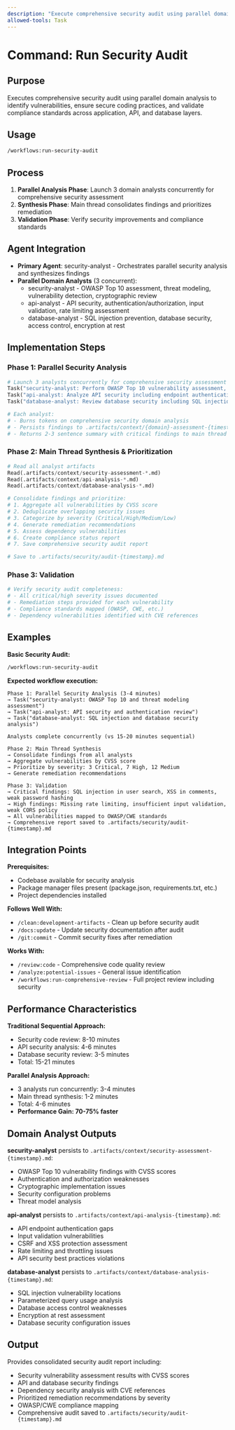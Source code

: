```yaml
---
description: "Execute comprehensive security audit using parallel domain analysis to identify vulnerabilities and ensure secure coding practices"
allowed-tools: Task
---
```


# Command: Run Security Audit

## Purpose

Executes comprehensive security audit using parallel domain analysis to identify vulnerabilities, ensure secure coding practices,
and validate compliance standards across application, API, and database layers.

## Usage

```bash
/workflows:run-security-audit
```

## Process

1. **Parallel Analysis Phase**: Launch 3 domain analysts concurrently for comprehensive security assessment
2. **Synthesis Phase**: Main thread consolidates findings and prioritizes remediation
3. **Validation Phase**: Verify security improvements and compliance standards

## Agent Integration

- **Primary Agent**: security-analyst - Orchestrates parallel security analysis and synthesizes findings
- **Parallel Domain Analysts** (3 concurrent):
  - security-analyst - OWASP Top 10 assessment, threat modeling, vulnerability detection, cryptographic review
  - api-analyst - API security, authentication/authorization, input validation, rate limiting assessment
  - database-analyst - SQL injection prevention, database security, access control, encryption at rest

## Implementation Steps

### Phase 1: Parallel Security Analysis

```python
# Launch 3 analysts concurrently for comprehensive security assessment
Task("security-analyst: Perform OWASP Top 10 vulnerability assessment, threat modeling, authentication/authorization review, and cryptographic implementation analysis")
Task("api-analyst: Analyze API security including endpoint authentication, input validation, output encoding, CSRF protection, and rate limiting")
Task("database-analyst: Review database security including SQL injection prevention, parameterized queries, access control, and encryption strategies")

# Each analyst:
# - Burns tokens on comprehensive security domain analysis
# - Persists findings to .artifacts/context/{domain}-assessment-{timestamp}.md
# - Returns 2-3 sentence summary with critical findings to main thread
```

### Phase 2: Main Thread Synthesis & Prioritization

```python
# Read all analyst artifacts
Read(.artifacts/context/security-assessment-*.md)
Read(.artifacts/context/api-analysis-*.md)
Read(.artifacts/context/database-analysis-*.md)

# Consolidate findings and prioritize:
# 1. Aggregate all vulnerabilities by CVSS score
# 2. Deduplicate overlapping security issues
# 3. Categorize by severity (Critical/High/Medium/Low)
# 4. Generate remediation recommendations
# 5. Assess dependency vulnerabilities
# 6. Create compliance status report
# 7. Save comprehensive security audit report

# Save to .artifacts/security/audit-{timestamp}.md
```

### Phase 3: Validation

```python
# Verify security audit completeness:
# - All critical/high severity issues documented
# - Remediation steps provided for each vulnerability
# - Compliance standards mapped (OWASP, CWE, etc.)
# - Dependency vulnerabilities identified with CVE references
```

## Examples

**Basic Security Audit:**

```bash
/workflows:run-security-audit
```

**Expected workflow execution:**

```text
Phase 1: Parallel Security Analysis (3-4 minutes)
→ Task("security-analyst: OWASP Top 10 and threat modeling assessment")
→ Task("api-analyst: API security and authentication review")
→ Task("database-analyst: SQL injection and database security analysis")

Analysts complete concurrently (vs 15-20 minutes sequential)

Phase 2: Main Thread Synthesis
→ Consolidate findings from all analysts
→ Aggregate vulnerabilities by CVSS score
→ Prioritize by severity: 3 Critical, 7 High, 12 Medium
→ Generate remediation recommendations

Phase 3: Validation
→ Critical findings: SQL injection in user search, XSS in comments, weak password hashing
→ High findings: Missing rate limiting, insufficient input validation, weak CORS policy
→ All vulnerabilities mapped to OWASP/CWE standards
→ Comprehensive report saved to .artifacts/security/audit-{timestamp}.md
```

## Integration Points

**Prerequisites:**

- Codebase available for security analysis
- Package manager files present (package.json, requirements.txt, etc.)
- Project dependencies installed

**Follows Well With:**

- `/clean:development-artifacts` - Clean up before security audit
- `/docs:update` - Update security documentation after audit
- `/git:commit` - Commit security fixes after remediation

**Works With:**

- `/review:code` - Comprehensive code quality review
- `/analyze:potential-issues` - General issue identification
- `/workflows:run-comprehensive-review` - Full project review including security

## Performance Characteristics

**Traditional Sequential Approach:**

- Security code review: 8-10 minutes
- API security analysis: 4-6 minutes
- Database security review: 3-5 minutes
- Total: 15-21 minutes

**Parallel Analysis Approach:**

- 3 analysts run concurrently: 3-4 minutes
- Main thread synthesis: 1-2 minutes
- Total: 4-6 minutes
- **Performance Gain: 70-75% faster**

## Domain Analyst Outputs

**security-analyst** persists to `.artifacts/context/security-assessment-{timestamp}.md`:

- OWASP Top 10 vulnerability findings with CVSS scores
- Authentication and authorization weaknesses
- Cryptographic implementation issues
- Security configuration problems
- Threat model analysis

**api-analyst** persists to `.artifacts/context/api-analysis-{timestamp}.md`:

- API endpoint authentication gaps
- Input validation vulnerabilities
- CSRF and XSS protection assessment
- Rate limiting and throttling issues
- API security best practices violations

**database-analyst** persists to `.artifacts/context/database-analysis-{timestamp}.md`:

- SQL injection vulnerability locations
- Parameterized query usage analysis
- Database access control weaknesses
- Encryption at rest assessment
- Database security configuration issues

## Output

Provides consolidated security audit report including:

- Security vulnerability assessment results with CVSS scores
- API and database security findings
- Dependency security analysis with CVE references
- Prioritized remediation recommendations by severity
- OWASP/CWE compliance mapping
- Comprehensive audit saved to `.artifacts/security/audit-{timestamp}.md`
